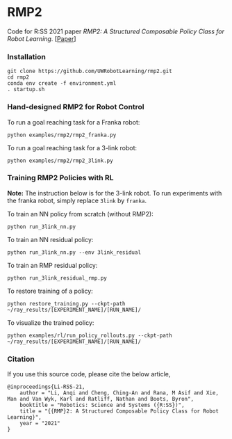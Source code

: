 # RMP2


Code for R:SS 2021 paper *RMP2: A Structured Composable Policy Class for Robot Learning*. [[Paper](https://arxiv.org/abs/2103.05922)] 

### Installation
```
git clone https://github.com/UWRobotLearning/rmp2.git
cd rmp2
conda env create -f environment.yml
. startup.sh
```

### Hand-designed RMP2 for Robot Control
To run a goal reaching task for a Franka robot:
```
python examples/rmp2/rmp2_franka.py
```

To run a goal reaching task for a 3-link robot:
```
python examples/rmp2/rmp2_3link.py
```

### Training RMP2 Policies with RL
**Note:** The instruction below is for the 3-link robot. To run experiments with the franka robot, simply replace `3link` by `franka`.

To train an NN policy from scratch (without RMP2):
```
python run_3link_nn.py
```

To train an NN residual policy:
```
python run_3link_nn.py --env 3link_residual
```

To train an RMP residual policy:
```
python run_3link_residual_rmp.py
```

To restore training of a policy:
```
python restore_training.py --ckpt-path ~/ray_results/[EXPERIMENT_NAME]/[RUN_NAME]/
```

To visualize the trained policy:
```
python examples/rl/run_policy_rollouts.py --ckpt-path ~/ray_results/[EXPERIMENT_NAME]/[RUN_NAME]/
```

### Citation
If you use this source code, please cite the below article,

```
@inproceedings{Li-RSS-21,
    author = "Li, Anqi and Cheng, Ching-An and Rana, M Asif and Xie, Man and Van Wyk, Karl and Ratliff, Nathan and Boots, Byron",
    booktitle = "Robotics: Science and Systems ({R:SS})",
    title = "{{RMP}2: A Structured Composable Policy Class for Robot Learning}",
    year = "2021"
}
```
